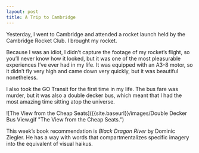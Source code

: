 ```yaml
---
layout: post
title: A Trip to Cambridge
---
```


Yesterday, I went to Cambridge and attended a rocket launch held by the Cambridge Rocket Club. I brought my rocket. 

Because I was an idiot, I didn’t capture the footage of my rocket’s flight, so you’ll never know how it looked, but it was one of the most pleasurable experiences I’ve ever had in my life. It was equipped with an A3-8 motor, so it didn’t fly very high and came down very quickly, but it was beautiful nonetheless. 

I also took the GO Transit for the first time in my life. The bus fare was murder, but it was also a double decker bus, which meant that I had the most amazing time sitting atop the universe. 

![The View from the Cheap Seats]({{site.baseurl}}/images/Double Decker Bus View.gif "The View from the Cheap Seats.")

This week’s book recommendation is _Black Dragon River_ by Dominic Ziegler. He has a way with words that compartmentalizes specific imagery into the equivalent of visual haikus. 
